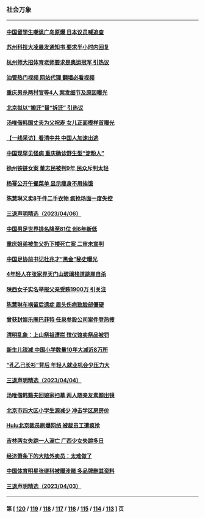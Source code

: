 ### 社会万象
---
#### [中国留学生嘲讽广岛原爆 日本议员喊追查](../../pages/ncid282/n13968347.md?04090845) 
#### [苏州科技大凌晨发通知书 要求半小时内回复](../../pages/ncid282/n13968227.md?04090845) 
#### [杭州师大招体育老师要求是奥运冠军 引热议](../../pages/ncid282/n13968207.md?04090845) 
#### [油管热门视频 网站代理 翻墙必看视频](http://138.2.39.72:81/youtube.html?epic-marker?04090845)
#### [重庆男杀两村官等4人  案发细节及原因曝光](../../pages/ncid282/n13967953.md?04090845) 
#### [北京拟以“搬迁”替“拆迁” 引热议](../../pages/ncid282/n13967798.md?04090845) 
#### [汤唯偕韩国丈夫为父祝寿 女儿正面模样首曝光](../../pages/ncid282/n13967762.md?04090845) 
#### [【一线采访】看清中共 中国人加速出逃](../../pages/ncid282/n13963296.md?04090845) 
#### [中国现罕见怪病 重庆确诊野生型“淀粉人”](../../pages/ncid282/n13967356.md?04090845) 
#### [徐州铁链女案 董志民被判9年 民众斥判太轻](../../pages/ncid282/n13967091.md?04090845) 
#### [杨幂公开午餐菜单 显示瘦身不用挨饿](../../pages/ncid282/n13966928.md?04090845) 
#### [陈慧琳义卖8千件二手衣物 疯抢场面一度失控](../../pages/ncid282/n13966909.md?04090845) 
#### [三退声明精选（2023/04/06）](../../pages/ncid282/n13966951.md?04090845) 
#### [中国男足世界排名降至81位 创6年新低](../../pages/ncid282/n13966923.md?04090845) 
#### [重庆姐弟被生父扔下楼死亡案 二审未宣判](../../pages/ncid282/n13966762.md?04090845) 
#### [中国足协前书记杜兆才“黑金”秘史曝光](../../pages/ncid282/n13966355.md?04090845) 
#### [4年轻人在张家界天门山玻璃栈道跳崖自杀](../../pages/ncid282/n13966314.md?04090845) 
#### [陕西女子实名举报父亲受贿1900万 引关注](../../pages/ncid282/n13966184.md?04090845) 
#### [陈慧琳车祸留后遗症 眉头伤疤致脸部僵硬](../../pages/ncid282/n13965869.md?04090845) 
#### [曾获封娱乐圈巴菲特 任泉参股公司案件登热搜](../../pages/ncid282/n13965225.md?04090845) 
#### [清明乱象：上山祭祖遭拦 殡仪馆卖祭品被罚](../../pages/ncid282/n13965675.md?04090845) 
#### [新生儿锐减 中国小学数量10年大减近8万所](../../pages/ncid282/n13965673.md?04090845) 
#### [“孔乙己长衫”背后 年轻人就业机会少压力大](../../pages/ncid282/n13964575.md?04090845) 
#### [三退声明精选（2023/04/04）](../../pages/ncid282/n13965384.md?04090845) 
#### [汤唯偕韩籍夫回娘家扫墓 两人随亲友素颜出镜](../../pages/ncid282/n13964761.md?04090845) 
#### [北京市四大区小学生源减少 冲击学区房房价](../../pages/ncid282/n13964790.md?04090845) 
#### [Hulu北京裁员刷爆网络 被裁员工遭疯抢](../../pages/ncid282/n13964997.md?04090845) 
#### [吉林两女失踪一人溺亡 广西少女失踪多日](../../pages/ncid282/n13964996.md?04090845) 
#### [经济萧条下的大陆外卖员：太难做了](../../pages/ncid282/n13964551.md?04090845) 
#### [中国体育明星张继科被曝涉赌 多品牌删其资料](../../pages/ncid282/n13964711.md?04090845) 
#### [三退声明精选（2023/04/03）](../../pages/ncid282/n13964792.md?04090845) 

---
#### 第 [ [120](./120.md?04090845) / [119](./119.md?04090845) / [118](./118.md?04090845) / [117](./117.md?04090845) / [116](./116.md?04090845) / [115](./115.md?04090845) / [114](./114.md?04090845) / [113](./113.md?04090845) ] 页
